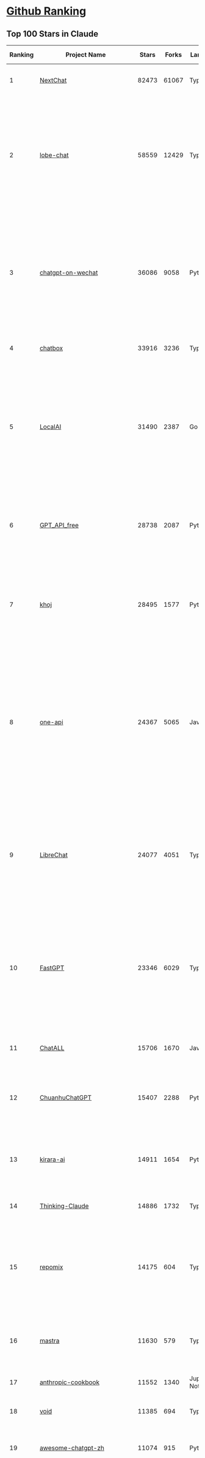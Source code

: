 [Github Ranking](../README.md)
==========

## Top 100 Stars in Claude

| Ranking | Project Name | Stars | Forks | Language | Open Issues | Description | Last Commit |
| ------- | ------------ | ----- | ----- | -------- | ----------- | ----------- | ----------- |
| 1 | [NextChat](https://github.com/ChatGPTNextWeb/NextChat) | 82473 | 61067 | TypeScript | 617 | ✨ Light and Fast AI Assistant. Support: Web \| iOS \| MacOS \| Android \|  Linux \| Windows | 2025-04-04T20:38:25Z |
| 2 | [lobe-chat](https://github.com/lobehub/lobe-chat) | 58559 | 12429 | TypeScript | 662 | 🤯 Lobe Chat - an open-source, modern-design AI chat framework. Supports Multi AI Providers( OpenAI / Claude 3 / Gemini / Ollama / DeepSeek / Qwen), Knowledge Base (file upload / knowledge management / RAG ), Multi-Modals (Plugins/Artifacts) and Thinking. One-click FREE deployment of your private ChatGPT/ Claude / DeepSeek application. | 2025-04-05T00:28:57Z |
| 3 | [chatgpt-on-wechat](https://github.com/zhayujie/chatgpt-on-wechat) | 36086 | 9058 | Python | 282 | 基于大模型搭建的聊天机器人，同时支持 微信公众号、企业微信应用、飞书、钉钉 等接入，可选择GPT3.5/GPT-4o/GPT-o1/ DeepSeek/Claude/文心一言/讯飞星火/通义千问/ Gemini/GLM-4/Claude/Kimi/LinkAI，能处理文本、语音和图片，访问操作系统和互联网，支持基于自有知识库进行定制企业智能客服。 | 2025-03-30T07:12:29Z |
| 4 | [chatbox](https://github.com/chatboxai/chatbox) | 33916 | 3236 | TypeScript | 627 | User-friendly Desktop Client App for AI Models/LLMs (GPT, Claude, Gemini, Ollama...) | 2025-03-20T15:20:56Z |
| 5 | [LocalAI](https://github.com/mudler/LocalAI) | 31490 | 2387 | Go | 417 | :robot: The free, Open Source alternative to OpenAI, Claude and others. Self-hosted and local-first. Drop-in replacement for OpenAI,  running on consumer-grade hardware. No GPU required. Runs gguf, transformers, diffusers and many more models architectures. Features: Generate Text, Audio, Video, Images, Voice Cloning, Distributed, P2P inference | 2025-04-04T21:49:53Z |
| 6 | [GPT_API_free](https://github.com/chatanywhere/GPT_API_free) | 28738 | 2087 | Python | 2 | Free ChatGPT&DeepSeek API Key，免费ChatGPT&DeepSeek API。免费接入DeepSeek API和GPT4 API，支持 gpt \| deepseek \| claude \| gemini \| grok 等排名靠前的常用大模型。 | 2025-03-17T20:29:27Z |
| 7 | [khoj](https://github.com/khoj-ai/khoj) | 28495 | 1577 | Python | 72 | Your AI second brain. Self-hostable. Get answers from the web or your docs. Build custom agents, schedule automations, do deep research. Turn any online or local LLM into your personal, autonomous AI (gpt, claude, gemini, llama, qwen, mistral). Get started - free. | 2025-04-04T15:06:37Z |
| 8 | [one-api](https://github.com/songquanpeng/one-api) | 24367 | 5065 | JavaScript | 823 | LLM API 管理 & 分发系统，支持 OpenAI、Azure、Anthropic Claude、Google Gemini、DeepSeek、字节豆包、ChatGLM、文心一言、讯飞星火、通义千问、360 智脑、腾讯混元等主流模型，统一 API 适配，可用于 key 管理与二次分发。单可执行文件，提供 Docker 镜像，一键部署，开箱即用。LLM API management & key redistribution system, unifying multiple providers under a single API. Single binary, Docker-ready, with an English UI. | 2025-02-21T11:30:22Z |
| 9 | [LibreChat](https://github.com/danny-avila/LibreChat) | 24077 | 4051 | TypeScript | 136 | Enhanced ChatGPT Clone: Features Agents, DeepSeek, Anthropic, AWS, OpenAI, Assistants API, Azure, Groq, o1, GPT-4o, Mistral, OpenRouter, Vertex AI, Gemini, Artifacts, AI model switching, message search, Code Interpreter, langchain, DALL-E-3, OpenAPI Actions, Functions, Secure Multi-User Auth, Presets, open-source for self-hosting. Active project. | 2025-04-04T23:55:57Z |
| 10 | [FastGPT](https://github.com/labring/FastGPT) | 23346 | 6029 | TypeScript | 479 | FastGPT is a knowledge-based platform built on the LLMs, offers a comprehensive suite of out-of-the-box capabilities such as data processing, RAG retrieval, and visual AI workflow orchestration, letting you easily develop and deploy complex question-answering systems without the need for extensive setup or configuration. | 2025-04-04T15:35:56Z |
| 11 | [ChatALL](https://github.com/ai-shifu/ChatALL) | 15706 | 1670 | JavaScript | 222 |  Concurrently chat with ChatGPT, Bing Chat, Bard, Alpaca, Vicuna, Claude, ChatGLM, MOSS, 讯飞星火, 文心一言 and more, discover the best answers | 2025-03-14T16:14:36Z |
| 12 | [ChuanhuChatGPT](https://github.com/GaiZhenbiao/ChuanhuChatGPT) | 15407 | 2288 | Python | 122 | GUI for ChatGPT API and many LLMs. Supports agents, file-based QA, GPT finetuning and query with web search. All with a neat UI. | 2025-03-13T09:36:38Z |
| 13 | [kirara-ai](https://github.com/lss233/kirara-ai) | 14911 | 1654 | Python | 253 | 🤖 可 DIY 的 多模态 AI 聊天机器人 \| 🚀 快速接入 微信、 QQ、Telegram、等聊天平台 \| 🦈支持DeepSeek、Grok、Claude、Ollama、Gemini、OpenAI \| 工作流系统、网页搜索、AI画图、人设调教、虚拟女仆、语音对话 \|  | 2025-04-04T13:40:17Z |
| 14 | [Thinking-Claude](https://github.com/richards199999/Thinking-Claude) | 14886 | 1732 | TypeScript | 2 | Let your Claude able to think | 2025-03-10T04:02:46Z |
| 15 | [repomix](https://github.com/yamadashy/repomix) | 14175 | 604 | TypeScript | 68 | 📦 Repomix (formerly Repopack) is a powerful tool that packs your entire repository into a single, AI-friendly file. Perfect for when you need to feed your codebase to Large Language Models (LLMs) or other AI tools like Claude, ChatGPT, DeepSeek, Perplexity, Gemini, Gemma, Llama, Grok, and more. | 2025-04-02T16:15:07Z |
| 16 | [mastra](https://github.com/mastra-ai/mastra) | 11630 | 579 | TypeScript | 69 | The TypeScript AI agent framework. ⚡ Assistants, RAG, observability. Supports any LLM: GPT-4, Claude, Gemini, Llama. | 2025-04-05T00:45:53Z |
| 17 | [anthropic-cookbook](https://github.com/anthropics/anthropic-cookbook) | 11552 | 1340 | Jupyter Notebook | 28 | A collection of notebooks/recipes showcasing some fun and effective ways of using Claude. | 2025-03-07T17:43:37Z |
| 18 | [void](https://github.com/voideditor/void) | 11385 | 694 | TypeScript | 74 | None | 2025-04-04T00:12:21Z |
| 19 | [awesome-chatgpt-zh](https://github.com/EmbraceAGI/awesome-chatgpt-zh) | 11074 | 915 | Python | 0 | ChatGPT 中文指南🔥，ChatGPT 中文调教指南，指令指南，应用开发指南，精选资源清单，更好的使用 chatGPT 让你的生产力 up up up! 🚀 | 2024-11-05T10:24:21Z |
| 20 | [claude-engineer](https://github.com/Doriandarko/claude-engineer) | 10954 | 1161 | Python | 10 | Claude Engineer is an interactive command-line interface (CLI) that leverages the power of Anthropic's Claude-3.5-Sonnet model to assist with software development tasks.This framework enables Claude to generate and manage its own tools, continuously expanding its capabilities through conversation. Available both as a CLI and a modern web interface | 2024-12-12T22:08:15Z |
| 21 | [LangBot](https://github.com/RockChinQ/LangBot) | 10266 | 747 | Python | 85 | 😎简单易用、🧩丰富生态 - 大模型原生即时通信机器人平台 \| 适配 QQ / 微信（企业微信、个人微信）/ 飞书 / 钉钉 / Discord / Telegram / Slack 等平台 \| 支持 ChatGPT、DeepSeek、Dify、Claude、Gemini、xAI Grok、Ollama、LM Studio、阿里云百炼、火山方舟、SiliconFlow、Qwen、Moonshot、ChatGLM、SillyTraven、MCP 等 LLM 的机器人 / Agent \| LLM-based instant messaging bots platform, supports Discord, Telegram, WeChat, Lark, DingTalk, QQ, Slack | 2025-04-03T13:00:04Z |
| 22 | [coai](https://github.com/coaidev/coai) | 8169 | 1093 | TypeScript | 18 | 🚀 Next Generation AI One-Stop Internationalization Solution. 🚀 下一代 AI 一站式 B/C 端解决方案，支持 OpenAI，Midjourney，Claude，讯飞星火，Stable Diffusion，DALL·E，ChatGLM，通义千问，腾讯混元，360 智脑，百川 AI，火山方舟，新必应，Gemini，Moonshot 等模型，支持对话分享，自定义预设，云端同步，模型市场，支持弹性计费和订阅计划模式，支持图片解析，支持联网搜索，支持模型缓存，丰富美观的后台管理与仪表盘数据统计。 | 2025-03-24T17:56:38Z |
| 23 | [Noi](https://github.com/lencx/Noi) | 7344 | 552 | JavaScript | 145 | 🚀 Power Your World with AI - Explore, Extend, Empower. | 2025-03-16T05:32:26Z |
| 24 | [Upsonic](https://github.com/Upsonic/Upsonic) | 7235 | 676 | Python | 29 | The most reliable AI agent framework that supports MCP. | 2025-04-04T08:43:31Z |
| 25 | [claude-code](https://github.com/anthropics/claude-code) | 7197 | 371 | Shell | 251 | Claude Code is an agentic coding tool that lives in your terminal, understands your codebase, and helps you code faster by executing routine tasks, explaining complex code, and handling git workflows - all through natural language commands. | 2025-04-05T02:00:54Z |
| 26 | [opencommit](https://github.com/di-sukharev/opencommit) | 6557 | 350 | JavaScript | 144 | GPT wrapper for git — generate commit messages with an LLM in 1 sec — works best with Claude 3.5 — supports local models too | 2025-03-17T08:40:01Z |
| 27 | [BlackFriday-GPTs-Prompts](https://github.com/friuns2/BlackFriday-GPTs-Prompts) | 6510 | 1011 | None | 83 | List of free GPTs that doesn't require plus subscription  | 2024-11-08T11:03:14Z |
| 28 | [new-api](https://github.com/Calcium-Ion/new-api) | 6497 | 1287 | Go | 143 | AI模型接口管理与分发系统，支持将多种大模型转为统一格式调用，支持OpenAI、Claude等格式，可供个人或者企业内部管理与分发渠道使用，本项目基于One API二次开发。🍥 The next-generation LLM gateway and AI asset management system supports multiple languages. | 2025-04-04T15:46:02Z |
| 29 | [aichat](https://github.com/sigoden/aichat) | 6283 | 405 | Rust | 0 | All-in-one LLM CLI tool featuring Shell Assistant, Chat-REPL, RAG, AI Tools & Agents, with access to OpenAI, Claude, Gemini, Ollama, Groq, and more. | 2025-03-28T14:14:41Z |
| 30 | [promptfoo](https://github.com/promptfoo/promptfoo) | 6083 | 503 | TypeScript | 145 | Test your prompts, agents, and RAGs. Red teaming, pentesting, and vulnerability scanning for LLMs. Compare performance of GPT, Claude, Gemini, Llama, and more. Simple declarative configs with command line and CI/CD integration. | 2025-04-05T00:49:18Z |
| 31 | [llamacoder](https://github.com/Nutlope/llamacoder) | 5826 | 1305 | TypeScript | 37 | Open source Claude Artifacts – built with Llama 3.1 405B | 2025-01-22T11:28:23Z |
| 32 | [code2prompt](https://github.com/mufeedvh/code2prompt) | 5284 | 306 | Rust | 9 | A CLI tool to convert your codebase into a single LLM prompt with source tree, prompt templating, and token counting. | 2025-04-05T01:31:40Z |
| 33 | [deep-searcher](https://github.com/zilliztech/deep-searcher) | 5227 | 499 | Python | 20 | Open Source Deep Research Alternative to Reason and Search on Private Data. Written in Python. | 2025-04-04T02:40:14Z |
| 34 | [fragments](https://github.com/e2b-dev/fragments) | 5181 | 670 | TypeScript | 9 | Open-source Next.js template for building apps that are fully generated by AI. By E2B. | 2025-03-29T16:51:49Z |
| 35 | [opencompass](https://github.com/open-compass/opencompass) | 5093 | 531 | Python | 294 | OpenCompass is an LLM evaluation platform, supporting a wide range of models (Llama3, Mistral, InternLM2,GPT-4,LLaMa2, Qwen,GLM, Claude, etc) over 100+ datasets. | 2025-04-03T11:32:36Z |
| 36 | [deepclaude](https://github.com/getAsterisk/deepclaude) | 4951 | 389 | Rust | 43 | A high-performance LLM inference API and Chat UI that integrates DeepSeek R1's CoT reasoning traces with Anthropic Claude models. | 2025-02-04T22:55:51Z |
| 37 | [GodMode](https://github.com/smol-ai/GodMode) | 4254 | 334 | TypeScript | 50 | AI Chat Browser: Fast, Full webapp access to ChatGPT / Claude / Bard / Bing / Llama2! I use this 20 times a day. | 2024-07-29T00:31:03Z |
| 38 | [maestro](https://github.com/Doriandarko/maestro) | 4227 | 657 | Python | 32 | A framework for Claude Opus to intelligently orchestrate subagents. | 2024-07-01T06:49:15Z |
| 39 | [bot-on-anything](https://github.com/zhayujie/bot-on-anything) | 4051 | 924 | Python | 262 | A large model-based chatbot builder that can quickly integrate AI models (including ChatGPT, Claude, Gemini) into various software applications (such as Telegram, Gmail, Slack, and websites). | 2025-01-03T14:13:51Z |
| 40 | [fastmcp](https://github.com/jlowin/fastmcp) | 3696 | 178 | Python | 27 | The fast, Pythonic way to build Model Context Protocol servers 🚀  | 2025-03-22T22:00:49Z |
| 41 | [obsidian-smart-connections](https://github.com/brianpetro/obsidian-smart-connections) | 3492 | 202 | JavaScript | 346 | Chat with your notes & see links to related content with AI embeddings. Use local models or 100+ via APIs like Claude, Gemini, ChatGPT & Llama 3 | 2025-03-26T13:59:21Z |
| 42 | [casibase](https://github.com/casibase/casibase) | 3448 | 406 | Go | 32 | ⚡️AI Cloud OS: Open-source enterprise-level AI knowledge base and Manus-like agent management platform with admin UI, user management and Single-Sign-On⚡️, supports ChatGPT, Claude, DeepSeek R1, Llama, Ollama, HuggingFace, etc., chat bot demo: https://ai.casibase.com, admin UI demo: https://ai-admin.casibase.com | 2025-04-04T17:23:01Z |
| 43 | [every-chatgpt-gui](https://github.com/billmei/every-chatgpt-gui) | 3331 | 240 | None | 5 | Every front-end GUI client for ChatGPT, Claude, and other LLMs | 2025-03-29T17:02:40Z |
| 44 | [codecompanion.nvim](https://github.com/olimorris/codecompanion.nvim) | 3059 | 184 | Lua | 1 | ✨ AI-powered coding, seamlessly in Neovim | 2025-04-04T16:06:51Z |
| 45 | [Awesome-ChatGPT-prompts-ZH_CN](https://github.com/L1Xu4n/Awesome-ChatGPT-prompts-ZH_CN) | 2989 | 164 | None | 12 | 如何将ChatGPT调教成一只猫娘 | 2023-07-18T15:57:44Z |
| 46 | [aide](https://github.com/nicepkg/aide) | 2550 | 176 | TypeScript | 31 | Conquer Any Code in VSCode: One-Click Comments, Conversions, UI-to-Code, and AI Batch Processing of Files! 在 VSCode 中征服任何代码：一键注释、转换、UI 图生成代码、AI 批量处理文件！💪 | 2025-03-08T03:13:34Z |
| 47 | [free-llm-api-resources](https://github.com/cheahjs/free-llm-api-resources) | 2520 | 225 | Python | 3 | A list of free LLM inference resources accessible via API. | 2025-04-05T01:20:35Z |
| 48 | [poe-api](https://github.com/ading2210/poe-api) | 2502 | 316 | Python | 39 | [UNMAINTAINED] A reverse engineered Python API wrapper for Quora's Poe, which provides free access to ChatGPT, GPT-4, and Claude. | 2023-09-18T04:56:52Z |
| 49 | [DeepClaude](https://github.com/ErlichLiu/DeepClaude) | 2430 | 483 | Python | 24 | Unleash Next-Level AI! 🚀  💻 Code Generation: DeepSeek r1 + Claude 3.7 Sonnet - Unparalleled Performance! 📝 Content Creation: DeepSeek r1 + Gemini 2.5 Pro - Superior Quality! 🔌 OpenAI-Compatible. 🌊 Streaming & Non-Streaming Support.  ✨ Experience the Future of AI – Today! Click to Try Now! ✨ | 2025-04-03T11:51:59Z |
| 50 | [mcp-playwright](https://github.com/executeautomation/mcp-playwright) | 2358 | 184 | TypeScript | 11 | Playwright Model Context Protocol Server - Tool to automate Browsers and APIs in Claude Desktop, Cline, Cursor IDE and More 🔌 | 2025-03-30T18:51:49Z |
| 51 | [claude-coder](https://github.com/kodu-ai/claude-coder) | 2297 | 126 | TypeScript | 16 | Kodu is an autonomous coding agent that lives in your IDE. It is a VSCode extension that can help you build your dream project step by step by leveraging the latest technologies in automated coding agents  | 2025-03-17T09:31:18Z |
| 52 | [awesome-claude-prompts](https://github.com/langgptai/awesome-claude-prompts) | 2248 | 214 | None | 0 | This repo includes Claude prompt curation to use Claude better. | 2025-03-01T00:29:09Z |
| 53 | [griptape](https://github.com/griptape-ai/griptape) | 2240 | 188 | Python | 59 | Modular Python framework for AI agents and workflows with chain-of-thought reasoning, tools, and memory.  | 2025-04-04T17:17:24Z |
| 54 | [VLMEvalKit](https://github.com/open-compass/VLMEvalKit) | 2144 | 314 | Python | 84 | Open-source evaluation toolkit of large multi-modality models (LMMs), support 220+ LMMs, 80+ benchmarks | 2025-04-03T09:19:49Z |
| 55 | [firecrawl-mcp-server](https://github.com/mendableai/firecrawl-mcp-server) | 2137 | 190 | JavaScript | 10 | Official Firecrawl MCP Server - Adds powerful web scraping to Cursor, Claude and any other LLM clients. | 2025-04-03T16:17:25Z |
| 56 | [elia](https://github.com/darrenburns/elia) | 2099 | 131 | Python | 12 | A snappy, keyboard-centric terminal user interface for interacting with large language models. Chat with ChatGPT, Claude, Llama 3, Phi 3, Mistral, Gemma and more. | 2024-10-10T19:12:52Z |
| 57 | [ruby_llm](https://github.com/crmne/ruby_llm) | 1906 | 74 | Ruby | 29 | A delightful Ruby way to work with AI. No configuration madness, no complex callbacks, no handler hell – just beautiful, expressive Ruby code. | 2025-04-04T09:28:13Z |
| 58 | [dialoqbase](https://github.com/n4ze3m/dialoqbase) | 1746 | 275 | TypeScript | 39 | Create chatbots with ease | 2024-10-15T14:24:20Z |
| 59 | [tokencost](https://github.com/AgentOps-AI/tokencost) | 1623 | 72 | Python | 13 | Easy token price estimates for 400+ LLMs. TokenOps. | 2025-04-02T18:43:02Z |
| 60 | [Thinking_in_Java_MindMapping](https://github.com/LjyYano/Thinking_in_Java_MindMapping) | 1600 | 461 | None | 0 | 编程笔记、观影指南、读书笔记、生活感悟、Switch 游戏 | 2025-01-27T03:29:42Z |
| 61 | [DesktopCommanderMCP](https://github.com/wonderwhy-er/DesktopCommanderMCP) | 1474 | 155 | TypeScript | 13 | This is MCP server for Claude that gives it terminal control, file system search and diff file editing capabilities | 2025-04-04T20:12:48Z |
| 62 | [GalTransl](https://github.com/GalTransl/GalTransl) | 1463 | 96 | Python | 27 | 支持GPT-4/Claude/Deepseek/Sakura等大语言模型的Galgame自动化翻译解决方案  Automated translation solution for visual novels supporting GPT-4/Claude/Deepseek/Sakura | 2025-04-04T03:22:43Z |
| 63 | [papersgpt-for-zotero](https://github.com/papersgpt/papersgpt-for-zotero) | 1460 | 48 | JavaScript | 39 | Zotero chat PDF with AI, DeepSeek, GPT 4.5, ChatGPT, Claude, Gemini | 2025-04-03T17:29:52Z |
| 64 | [AIChatWeb](https://github.com/Nanjiren01/AIChatWeb) | 1429 | 398 | TypeScript | 20 | 在ChatGPT-Next-Web的基础上，增加注册登录，额度限制，邀请，敏感词，支付，基于docker一键部署。提供后台管理系统，可配置标题、欢迎词、额度不足提醒、公告 | 2024-07-19T07:23:42Z |
| 65 | [ax](https://github.com/ax-llm/ax) | 1370 | 102 | TypeScript | 10 | The "official" unofficial DSPy framework. Build LLM powered agents and other workflows, based on the Stanford DSP paper. | 2025-04-03T16:27:00Z |
| 66 | [Agently](https://github.com/AgentEra/Agently) | 1291 | 146 | Python | 26 | [GenAI Application Development Framework]  🚀 Build GenAI application quick and easy 💬 Easy to interact with GenAI agent in code using structure data and chained-calls syntax 🧩 Use Agently Workflow to manage complex GenAI working logic 🔀 Switch to any model without rewrite application code | 2025-03-30T07:07:51Z |
| 67 | [claude-to-chatgpt](https://github.com/jtsang4/claude-to-chatgpt) | 1288 | 151 | Python | 10 | This project converts the API of Anthropic's Claude model to the OpenAI Chat API format. | 2024-08-18T08:35:25Z |
| 68 | [unity-mcp](https://github.com/justinpbarnett/unity-mcp) | 1284 | 181 | C# | 21 | A Unity MCP server that allows MCP clients like Claude Desktop or Cursor to perform Unity Editor actions. | 2025-04-01T01:20:59Z |
| 69 | [PandoraHelper](https://github.com/nianhua99/PandoraHelper) | 1268 | 173 | TypeScript | 6 | 使用 PandoraHelper 轻松和你的小伙伴共享 ChatGPT Plus/Claude Pro 服务！ | 2025-02-24T09:10:11Z |
| 70 | [ChatChat](https://github.com/okisdev/ChatChat) | 1246 | 216 | TypeScript | 3 | Chat Chat, your own unified chat and search to AI platform, with a simple and easy to use interface. | 2025-04-03T22:05:39Z |
| 71 | [modelfusion](https://github.com/vercel/modelfusion) | 1245 | 88 | TypeScript | 33 | The TypeScript library for building AI applications. | 2024-07-19T15:17:19Z |
| 72 | [spacy-llm](https://github.com/explosion/spacy-llm) | 1221 | 94 | Python | 37 | 🦙 Integrating LLMs into structured NLP pipelines | 2025-01-08T22:26:19Z |
| 73 | [aws-genai-llm-chatbot](https://github.com/aws-samples/aws-genai-llm-chatbot) | 1217 | 369 | TypeScript | 23 | A modular and comprehensive solution to deploy a Multi-LLM and Multi-RAG powered chatbot (Amazon Bedrock, Anthropic, HuggingFace, OpenAI, Meta, AI21, Cohere, Mistral) using AWS CDK on AWS | 2025-04-04T14:49:52Z |
| 74 | [prism](https://github.com/prism-php/prism) | 1207 | 93 | PHP | 18 | A unified interface for working with LLMs in Laravel | 2025-04-02T22:58:18Z |
| 75 | [sage](https://github.com/Storia-AI/sage) | 1205 | 106 | Python | 23 | Chat with any codebase in under two minutes \| Fully local or via third-party APIs | 2024-11-11T04:49:34Z |
| 76 | [claude-prompt-generator](https://github.com/aws-samples/claude-prompt-generator) | 1204 | 111 | Python | 1 | None | 2024-10-10T21:34:35Z |
| 77 | [AISuperDomain](https://github.com/win4r/AISuperDomain) | 1189 | 217 | C# | 34 | Aila(AI超元域): The premier AI integration tool for Windows, macOS, and Android. Ask once, get answers from 10+ AIs like ChatGPT, Gemini, Claude3, Copilot, Poe, perplexity and more. Features customizable AI and prompts. | 2025-03-29T13:30:57Z |
| 78 | [gp.nvim](https://github.com/Robitx/gp.nvim) | 1113 | 94 | Lua | 42 | Gp.nvim (GPT prompt) Neovim AI plugin: ChatGPT sessions & Instructable text/code operations & Speech to text [OpenAI, Ollama, Anthropic, ..] | 2024-09-23T12:32:50Z |
| 79 | [claude-task-master](https://github.com/eyaltoledano/claude-task-master) | 1084 | 116 | JavaScript | 39 | An AI-powered task-management system you can drop into Cursor. | 2025-04-03T22:01:49Z |
| 80 | [LLM-Prompt-Library](https://github.com/abilzerian/LLM-Prompt-Library) | 1083 | 114 | Python | 0 | My personal prompt library for various LLMs + scripts & tools. Suitable for models from Deepseek, OpenAI, Claude, Meta, Mistral, Google, Grok, and others. | 2025-03-18T17:04:23Z |
| 81 | [bedrock-claude-chat](https://github.com/aws-samples/bedrock-claude-chat) | 1081 | 401 | TypeScript | 117 | AWS-native chatbot using Bedrock | 2025-04-04T16:03:20Z |
| 82 | [poe-api-wrapper](https://github.com/snowby666/poe-api-wrapper) | 1069 | 140 | Python | 27 | 👾 A Python API wrapper for Poe.com. With this, you will have free access to GPT-4, Claude, Llama, Gemini, Mistral and more! 🚀 | 2025-03-07T20:07:31Z |
| 83 | [APIPark](https://github.com/APIParkLab/APIPark) | 1041 | 147 | TypeScript | 71 | 🦄云原生、超高性能 AI&API网关，LLM API 管理、分发系统、开放平台，支持所有AI API，不限于OpenAI、Azure、Anthropic Claude、Google Gemini、DeepSeek、字节豆包、ChatGLM、文心一言、讯飞星火、通义千问、360 智脑、腾讯混元等主流模型，统一 API 请求和返回，API申请与审批，调用统计、负载均衡、多模型灾备。一键部署，开箱即用。Cloud native, ultra-high performance AI&API gateway, LLM API management, distribution system, open platform, supporting all AI APIs. | 2025-03-27T09:36:57Z |
| 84 | [chatgpt-shell](https://github.com/xenodium/chatgpt-shell) | 1013 | 93 | Emacs Lisp | 41 | A multi-llm Emacs shell (ChatGPT, Claude, DeepSeek, Gemini, Kagi, Ollama, Perplexity) + editing integrations | 2025-04-02T16:34:28Z |
| 85 | [codemcp](https://github.com/ezyang/codemcp) | 1008 | 76 | Python | 24 | Coding assistant MCP for Claude Desktop | 2025-03-29T07:53:55Z |
| 86 | [langchat](https://github.com/TyCoding/langchat) | 1006 | 203 | Java | 7 | LangChat: Java LLMs/AI Project, Supports Multi AI Providers( Gitee AI/ 智谱清言 / 阿里通义 / 百度千帆 / DeepSeek / 抖音豆包 / 零一万物 / 讯飞星火 / OpenAI / Gemini / Ollama / Azure / Claude 等大模型), Java生态下AI大模型产品解决方案，快速构建企业级AI知识库、AI机器人应用 | 2025-04-03T08:57:02Z |
| 87 | [open-computer-use](https://github.com/e2b-dev/open-computer-use) | 998 | 130 | Python | 7 | AI computer use powered by open source LLMs and E2B Desktop Sandbox | 2025-03-13T07:46:24Z |
| 88 | [ChatGPT-Telegram-Bot](https://github.com/yym68686/ChatGPT-Telegram-Bot) | 980 | 313 | Python | 11 | TeleChat: 🤖️ an AI chat Telegram bot can Web Search Powered by GPT-3.5/4/4 Turbo/4o, DALL·E 3, Groq, Gemini 1.5 Pro/Flash and the official Claude2.1/3/3.5 API using Python on Zeabur, fly.io and Replit. | 2025-04-04T17:37:32Z |
| 89 | [RisuAI](https://github.com/kwaroran/RisuAI) | 963 | 164 | TypeScript | 64 | Make your own story. User-friendly software for LLM roleplaying | 2025-04-02T12:24:41Z |
| 90 | [GenAI_LLM_timeline](https://github.com/hollobit/GenAI_LLM_timeline) | 953 | 58 | None | 4 | ChatGPT, GenerativeAI and LLMs Timeline | 2024-05-19T23:57:02Z |
| 91 | [py-gpt](https://github.com/szczyglis-dev/py-gpt) | 950 | 183 | Python | 18 | Desktop AI Assistant powered by o1, o3, GPT-4, GPT-4 Vision, Gemini, Claude, Llama 3, DeepSeek, Bielik, DALL-E,  chat, vision, voice control, image generation and analysis, agents, command execution, file upload/download, speech synthesis and recognition, access to Web, memory, presets, assistants, plugins, and more. Linux, Windows, Mac | 2025-03-06T02:28:15Z |
| 92 | [generative-ai-use-cases](https://github.com/aws-samples/generative-ai-use-cases) | 905 | 215 | TypeScript | 46 | Application implementation with business use cases for safely utilizing generative AI in business operations | 2025-04-04T16:07:40Z |
| 93 | [AIaW](https://github.com/NitroRCr/AIaW) | 866 | 71 | Vue | 9 | AI as Workspace - A better AI (LLM) client. Full-featured, lightweight. Support multiple workspaces, plugin system, cross-platform, local first + real-time cloud sync, Artifacts, MCP \| 更好的 AI 客户端 | 2025-04-03T05:52:31Z |
| 94 | [HiveChat](https://github.com/HiveNexus/HiveChat) | 850 | 137 | TypeScript | 15 | An AI chat bot for small and medium-sized teams, supporting models such as Deepseek, Open AI, Claude, and Gemini. 专为中小团队设计的 AI 聊天应用，支持 Deepseek、Open AI、Claude、Gemini 等模型。 | 2025-04-04T13:00:47Z |
| 95 | [raycast-g4f](https://github.com/XInTheDark/raycast-g4f) | 824 | 58 | JavaScript | 12 | Raycast extension to use GPT, Claude, Llama, and more... all for FREE! + Full support for custom APIs. | 2025-03-29T16:00:26Z |
| 96 | [chatgpt-adapter](https://github.com/bincooo/chatgpt-adapter) | 817 | 180 | Go | 17 | 集成了openai-api、coze、deepseek、cursor、windsurf、qodo、blackbox、you、grok、bing  绘画 多款AI的聊天逆向接口适配到 OpenAI API 标准接口服务端。 | 2025-03-31T15:18:40Z |
| 97 | [Claude-API](https://github.com/KoushikNavuluri/Claude-API) | 816 | 134 | Python | 21 | This project provides an unofficial API for Claude AI, allowing users to access and interact with Claude AI . | 2024-08-17T12:46:18Z |
| 98 | [IncarnaMind](https://github.com/junruxiong/IncarnaMind) | 791 | 53 | Python | 8 | Connect and chat with your multiple documents (pdf and txt) through GPT 3.5, GPT-4 Turbo, Claude and Local Open-Source LLMs | 2025-02-07T00:23:08Z |
| 99 | [mac_computer_use](https://github.com/deedy/mac_computer_use) | 780 | 128 | Python | 10 | A fork of Anthropic Computer Use that you can run on Mac computers to give Claude and other AI models autonomous access to your computer. | 2024-12-16T05:21:06Z |
| 100 | [promptmap](https://github.com/utkusen/promptmap) | 763 | 79 | Python | 0 | a prompt injection scanner for custom LLM applications | 2025-03-08T12:01:47Z |

